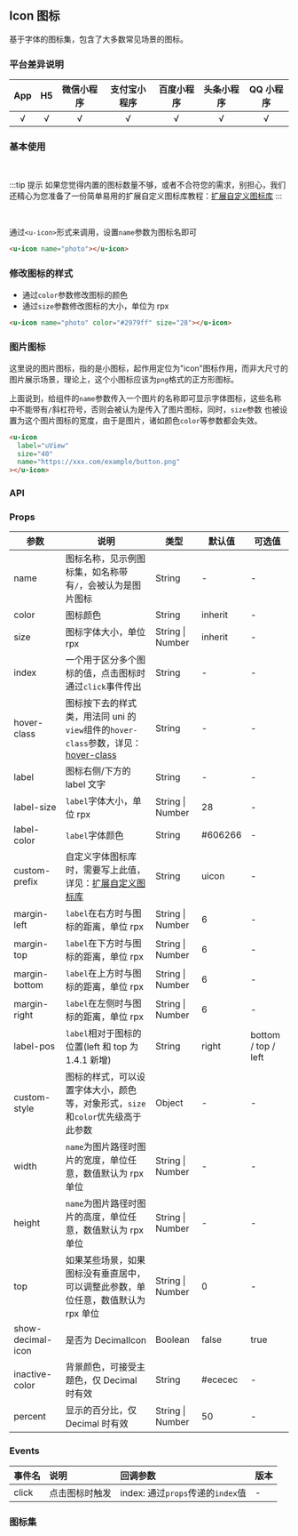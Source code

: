 ## Icon 图标 <to-api/>

<demo-model url="/pages/componentsA/icon/index"></demo-model>

基于字体的图标集，包含了大多数常见场景的图标。

### 平台差异说明

| App | H5  | 微信小程序 | 支付宝小程序 | 百度小程序 | 头条小程序 | QQ 小程序 |
| :-: | :-: | :--------: | :----------: | :--------: | :--------: | :-------: |
|  √  |  √  |     √      |      √       |     √      |     √      |     √     |

### 基本使用

<br>

:::tip 提示
如果您觉得内置的图标数量不够，或者不合符您的需求，别担心，我们还精心为您准备了一份简单易用的扩展自定义图标库教程：[扩展自定义图标库](https://www.uviewui.com/guide/customIcon.html)
:::

<br>

通过`<u-icon>`形式来调用，设置`name`参数为图标名即可

```html
<u-icon name="photo"></u-icon>
```

### 修改图标的样式

- 通过`color`参数修改图标的颜色
- 通过`size`参数修改图标的大小，单位为 rpx

```html
<u-icon name="photo" color="#2979ff" size="28"></u-icon>
```

### 图片图标 <Badge text="1.3.0" type="tip"/>

这里说的图片图标，指的是小图标，起作用定位为"icon"图标作用，而非大尺寸的图片展示场景，理论上，这个小图标应该为`png`格式的正方形图标。

上面说到，给组件的`name`参数传入一个图片的名称即可显示字体图标，这些名称中不能带有`/`斜杠符号，否则会被认为是传入了图片图标，同时，`size`参数
也被设置为这个图片图标的宽度，由于是图片，诸如颜色`color`等参数都会失效。

```html
<u-icon
  label="uView"
  size="40"
  name="https://xxx.com/example/button.png"
></u-icon>
```

### API

### Props

| 参数                                     | 说明                                                                                                                         | 类型             | 默认值  | 可选值              |
| ---------------------------------------- | ---------------------------------------------------------------------------------------------------------------------------- | ---------------- | ------- | ------------------- |
| name                                     | 图标名称，见示例图标集，如名称带有`/`，会被认为是图片图标                                                                    | String           | -       | -                   |
| color                                    | 图标颜色                                                                                                                     | String           | inherit | -                   |
| size                                     | 图标字体大小，单位 rpx                                                                                                       | String \| Number | inherit | -                   |
| index                                    | 一个用于区分多个图标的值，点击图标时通过`click`事件传出                                                                      | String           | -       | -                   |
| hover-class                              | 图标按下去的样式类，用法同 uni 的`view`组件的`hover-class`参数，详见：[hover-class](https://uniapp.dcloud.io/component/view) | String           | -       | -                   |
| label                                    | 图标右侧/下方的 label 文字                                                                                                   | String           | -       | -                   |
| label-size                               | `label`字体大小，单位 rpx                                                                                                    | String \| Number | 28      | -                   |
| label-color                              | `label`字体颜色                                                                                                              | String           | #606266 | -                   |
| custom-prefix                            | 自定义字体图标库时，需要写上此值，详见：[扩展自定义图标库](https://www.uviewui.com/guide/customIcon.html)                    | String           | uicon   | -                   |
| margin-left                              | `label`在右方时与图标的距离，单位 rpx                                                                                        | String \| Number | 6       | -                   |
| margin-top                               | `label`在下方时与图标的距离，单位 rpx                                                                                        | String \| Number | 6       | -                   |
| margin-bottom <Badge text="1.4.1" />     | `label`在上方时与图标的距离，单位 rpx                                                                                        | String \| Number | 6       | -                   |
| margin-right <Badge text="1.4.1" />      | `label`在左侧时与图标的距离，单位 rpx                                                                                        | String \| Number | 6       | -                   |
| label-pos                                | `label`相对于图标的位置(left 和 top 为 1.4.1 新增)                                                                           | String           | right   | bottom / top / left |
| custom-style <Badge text="1.3.0" />      | 图标的样式，可以设置字体大小，颜色等，对象形式，`size`和`color`优先级高于此参数                                              | Object           | -       | -                   |
| width <Badge text="1.5.6" />             | `name`为图片路径时图片的宽度，单位任意，数值默认为 rpx 单位                                                                  | String \| Number | -       | -                   |
| height <Badge text="1.5.6" />            | `name`为图片路径时图片的高度，单位任意，数值默认为 rpx 单位                                                                  | String \| Number | -       | -                   |
| top <Badge text="1.5.6" />               | 如果某些场景，如果图标没有垂直居中，可以调整此参数，单位任意，数值默认为 rpx 单位                                            | String \| Number | 0       | -                   |
| show-decimal-icon <Badge text="1.7.2" /> | 是否为 DecimalIcon                                                                                                           | Boolean          | false   | true                |
| inactive-color <Badge text="1.7.2" />    | 背景颜色，可接受主题色，仅 Decimal 时有效                                                                                    | String           | #ececec | -                   |
| percent <Badge text="1.7.2" />           | 显示的百分比，仅 Decimal 时有效                                                                                              | String \| Number | 50      | -                   |

### Events

| 事件名 | 说明           | 回调参数                          | 版本 |
| :----- | :------------- | :-------------------------------- | :--- |
| click  | 点击图标时触发 | index: 通过`props`传递的`index`值 | -    |

### 图标集

<icon />

